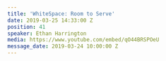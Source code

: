 ```yaml
---
title: 'WhiteSpace: Room to Serve'
date: 2019-03-25 14:33:00 Z
position: 41
speaker: Ethan Harrington
media: https://www.youtube.com/embed/qO44BRSPOeU
message_date: 2019-03-24 10:00:00 Z
---
```


